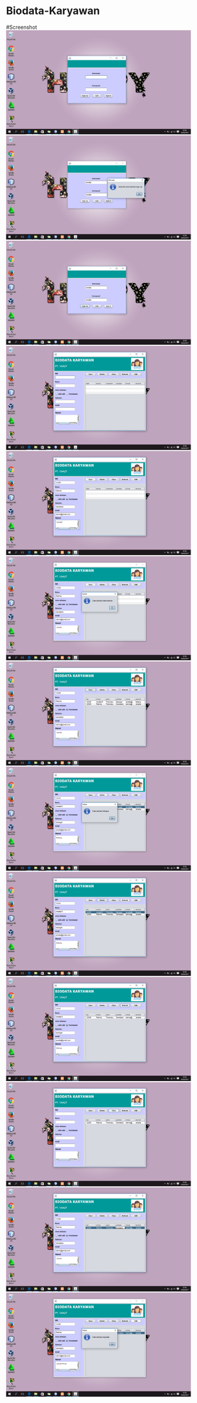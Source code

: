 # Biodata-Karyawan

#Screenshot
![Image](https://github.com/arnettarahma/Biodata-Karyawan/blob/master/Screenshot%20(169).png)<br>
![Image](https://github.com/arnettarahma/Biodata-Karyawan/blob/master/Screenshot%20(170).png)<br>
![Image](https://github.com/arnettarahma/Biodata-Karyawan/blob/master/Screenshot%20(171).png)<br>
![Image](https://github.com/arnettarahma/Biodata-Karyawan/blob/master/Screenshot%20(172).png)<br>
![Image](https://github.com/arnettarahma/Biodata-Karyawan/blob/master/Screenshot%20(173).png)<br>
![Image](https://github.com/arnettarahma/Biodata-Karyawan/blob/master/Screenshot%20(174).png)<br>
![Image](https://github.com/arnettarahma/Biodata-Karyawan/blob/master/Screenshot%20(175).png)<br>
![Image](https://github.com/arnettarahma/Biodata-Karyawan/blob/master/Screenshot%20(176).png)<br>
![Image](https://github.com/arnettarahma/Biodata-Karyawan/blob/master/Screenshot%20(177).png)<br>
![Image](https://github.com/arnettarahma/Biodata-Karyawan/blob/master/Screenshot%20(178).png)<br>
![Image](https://github.com/arnettarahma/Biodata-Karyawan/blob/master/Screenshot%20(179).png)<br>
![Image](https://github.com/arnettarahma/Biodata-Karyawan/blob/master/Screenshot%20(180).png)<br>
![Image](https://github.com/arnettarahma/Biodata-Karyawan/blob/master/Screenshot%20(181).png)<br>
